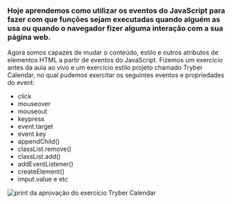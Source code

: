 ### Hoje aprendemos como utilizar os eventos do JavaScript para fazer com que funções sejam executadas quando alguém as usa ou quando o navegador fizer alguma interação com a sua página web.

<p> Agora somos capazes de mudar o conteúdo, estilo e outros atributos de elementos HTML a partir de eventos do JavaScript. Fizemos um exercício antes da aula ao vivo e um exercício estilo projeto chamado Tryber Calendar, no qual pudemos exercitar os seguintes eventos e propriedades do event:

- click
- mouseover
- mouseout
- keypress
- event.target
- event.key
- appendChild()
- classList.remove()
- classList.add()
- addEventListener()
- createElement()
- imput.value
e etc

<img src="" alt="print da aprovação do exercício Tryber Calendar">


